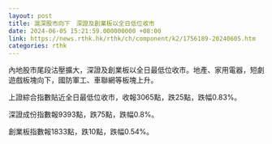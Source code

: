 ```yaml
---
layout: post
title: 滬深股市向下　深證及創業板以全日低位收市
date: 2024-06-05 15:21:59.000000000 +08:00
link: https://news.rthk.hk/rthk/ch/component/k2/1756189-20240605.htm
categories: rthk
---
```


內地股市尾段沽壓擴大，深證及創業板以全日最低位收市。地產、家用電器，短劇遊戲板塊向下，國防軍工、車聯網等板塊上升。

上證綜合指數貼近全日最低位收市，收報3065點，跌25點，跌幅0.83%。

深證成份指數報9393點，跌75點，跌幅0.8%。

創業板指數報1833點，跌10點，跌幅0.54%。
